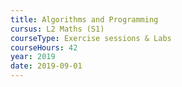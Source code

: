 ```yaml
---
title: Algorithms and Programming
cursus: L2 Maths (S1)
courseType: Exercise sessions & Labs
courseHours: 42
year: 2019
date: 2019-09-01
---
```

